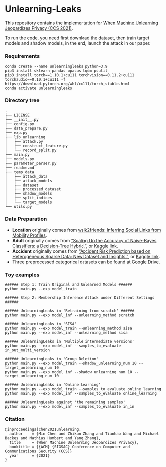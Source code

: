 # Unlearning-Leaks

This repository contains the implementation for [When Machine Unlearning Jeopardizes Privacy (CCS 2021)](https://arxiv.org/abs/2005.02205).

To run the code, you need first download the dataset, then train target models and shadow models, in the end, launch the attack in our paper.

### Requirements

```
conda create --name unlearningleaks python=3.9
pip3 install sklearn pandas opacus tqdm psutil
pip3 install torch==1.10.1+cu111 torchvision==0.11.2+cu111 torchaudio==0.10.1+cu111 -f https://download.pytorch.org/whl/cu111/torch_stable.html
conda activate unlearningleaks
```

### Directory tree

```
.
├── LICENSE
├── __init__.py
├── config.py
├── data_prepare.py
├── exp.py
├── lib_unlearning
│   ├── attack.py
│   ├── construct_feature.py
│   └── record_split.py
├── main.py
├── models.py
├── parameter_parser.py
├── readme.md
├── temp_data
│   ├── attack_data
│   ├── attack_models
│   ├── dataset
│   ├── processed_dataset
│   ├── shadow_models
│   ├── split_indices
│   └── target_models
└── utils.py
```

### Data Preparation

- **Location** originally comes from [walk2friends: Inferring Social Links from Mobility Profiles](https://arxiv.org/abs/1708.08221 "walk2friends: Inferring Social Links from Mobility Profiles").
- **Adult** originally comes from [“Scaling Up the Accuracy of Naive-Bayes Classifiers: a Decision-Tree Hybrid.”](https://archive.ics.uci.edu/ml/datasets/adult "&quot;Scaling Up the Accuracy of Naive-Bayes Classifiers: a Decision-Tree Hybrid&quot;&quot;"), or [Kaggle link](https://www.kaggle.com/wenruliu/adult-income-dataset "Kaggle link").
- **Accident** originally comes from [“Accident Risk Prediction based on Heterogeneous Sparse Data: New Dataset and Insights.”](https://arxiv.org/abs/1909.09638), or [Kaggle link](https://www.kaggle.com/sobhanmoosavi/us-accidents "Kaggle link").
- Three preprocessed categorical datasets can be found at [Google Drive](https://drive.google.com/drive/folders/1e7h9gna39oOxYx9ZNDbUbX5W--OwyD62?usp=sharing).

### Toy examples

```
###### Step 1: Train Original and Unlearned Models ######
python main.py --exp model_train

###### Step 2: Membership Inference Attack under Different Settings ######

###### UnlearningLeaks in 'Retraining from scratch' ######
python main.py --exp model_inf --unlearning_method scratch

###### UnlearningLeaks in 'SISA'
python main.py --exp model_train --unlearning_method sisa
python main.py --exp model_inf --unlearning_method sisa

###### UnlearningLeaks in 'Multiple intermediate versions'
python main.py --exp model_inf --samples_to_evaluate in_out_multi_version

###### UnlearningLeaks in 'Group Deletion'
python main.py --exp model_train --shadow_unlearning_num 10 --target_unlearning_num 10
python main.py --exp model_inf --shadow_unlearning_num 10 --target_unlearning_num 10

###### UnlearningLeaks in 'Online Learning'
python main.py --exp model_train --samples_to_evaluate online_learning
python main.py --exp model_inf --samples_to_evaluate online_learning

###### UnlearningLeaks against 'the remaining samples'
python main.py --exp model_inf --samples_to_evaluate in_in
```

### Citation

```
@inproceedings{chen2021unlearning,
  author    = {Min Chen and Zhikun Zhang and Tianhao Wang and Michael Backes and Mathias Humbert and Yang Zhang},
  title     = {When Machine Unlearning Jeopardizes Privacy},
  booktitle = {{ACM} {SIGSAC} Conference on Computer and Communications Security (CCS)}
  year      = {2021}
}
```
